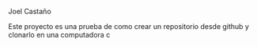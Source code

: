 Joel Castaño

Este proyecto es una prueba de como crear  un repositorio desde github y clonarlo en una computadora
c